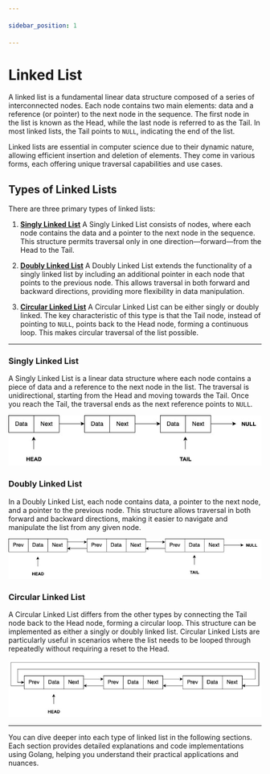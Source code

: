 ```yaml
---

sidebar_position: 1

---
```


# Linked List

A linked list is a fundamental linear data structure composed of a series of interconnected nodes. Each node contains two main elements: data and a reference (or pointer) to the next node in the sequence. The first node in the list is known as the Head, while the last node is referred to as the Tail. In most linked lists, the Tail points to `NULL`, indicating the end of the list.

Linked lists are essential in computer science due to their dynamic nature, allowing efficient insertion and deletion of elements. They come in various forms, each offering unique traversal capabilities and use cases.

## Types of Linked Lists

There are three primary types of linked lists:

1. **[Singly Linked List](singly-linked-list.md)**
   A Singly Linked List consists of nodes, where each node contains the data and a pointer to the next node in the sequence. This structure permits traversal only in one direction—forward—from the Head to the Tail.

2. **[Doubly Linked List](doubly-linked-list.md)**
   A Doubly Linked List extends the functionality of a singly linked list by including an additional pointer in each node that points to the previous node. This allows traversal in both forward and backward directions, providing more flexibility in data manipulation.

3. **[Circular Linked List](circular-linked-list.md)**
   A Circular Linked List can be either singly or doubly linked. The key characteristic of this type is that the Tail node, instead of pointing to `NULL`, points back to the Head node, forming a continuous loop. This makes circular traversal of the list possible.

---

### Singly Linked List

A Singly Linked List is a linear data structure where each node contains a piece of data and a reference to the next node in the list. The traversal is unidirectional, starting from the Head and moving towards the Tail. Once you reach the Tail, the traversal ends as the next reference points to `NULL`.

![Singly linked list](./img/singly-linked-list.jpg)

### Doubly Linked List

In a Doubly Linked List, each node contains data, a pointer to the next node, and a pointer to the previous node. This structure allows traversal in both forward and backward directions, making it easier to navigate and manipulate the list from any given node.

![Doubly linked list](./img/doubly-linked-list.jpg)

### Circular Linked List

A Circular Linked List differs from the other types by connecting the Tail node back to the Head node, forming a circular loop. This structure can be implemented as either a singly or doubly linked list. Circular Linked Lists are particularly useful in scenarios where the list needs to be looped through repeatedly without requiring a reset to the Head.

![Circular linked list](./img/circular-linked-list.jpg)

---

You can dive deeper into each type of linked list in the following sections. Each section provides detailed explanations and code implementations using Golang, helping you understand their practical applications and nuances.
